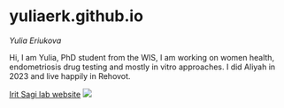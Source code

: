 # yuliaerk.github.io
*Yulia Eriukova*

Hi, I am Yulia, PhD student from the WIS, I am working on women health, endometriosis drug testing and mostly in vitro approaches. I did Aliyah in 2023 and live happily in Rehovot. 


[Irit Sagi lab website](https://www.weizmann.ac.il/dept/irb/IritSagi/group-members)
![](https://www.sunnyskyz.com/uploads/2018/04/10y5p-tiny-piglet.jpg)


